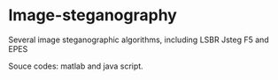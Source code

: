 # Image-steganography
Several image steganographic algorithms, including LSBR Jsteg F5 and EPES 




Souce codes: matlab and java script.
